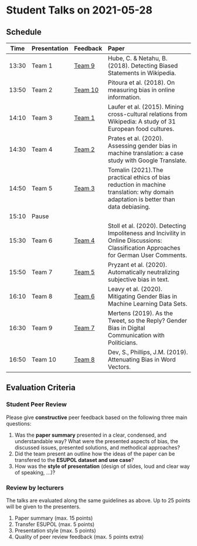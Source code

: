 # Student Talks on 2021-05-28

## Schedule

| Time        | Presentation           | Feedback  | Paper  |
| ------------- | ------------- | ------------- |:-----------------------------------------------|
| 13:30 | Team 1  | [Team 9](https://th-koeln.sciebo.de/apps/onlyoffice/s/LXyTnzCV4ajchZw)  | Hube, C. & Netahu, B. (2018). Detecting Biased Statements in Wikipedia. |
| 13:50 | Team 2  | [Team 10](https://docs.google.com/document/d/13i8NR54v4JsDfV7TK4g6ZLgCEzgX-IcSdMQDc64dQXU/edit?usp=sharing) | Pitoura et al. (2018). On measuring bias in online information. |
| 14:10 | Team 3  | [Team 1](https://docs.google.com/document/d/1lzt06MRjb-iGzDgrdTRX85Ik24Zehdfd5_8iP3z_ozk/edit?usp=sharing)  | Laufer et al. (2015). Mining cross-cultural relations from Wikipedia: A study of 31 European food cultures. |
| 14:30 | Team 4  | [Team 2](https://docs.google.com/document/d/1S_PA6y6Gc9WZ13glqJPN28Jf8LM_8oTf39ivJj_ec8M/edit?usp=sharing)  | Prates et al. (2020). Assessing gender bias in machine translation: a case study with Google Translate. |
| 14:50 | Team 5  | [Team 3](https://docs.google.com/document/d/1tsCwMb_-nGhTpTrRlgFu8benSBLjIgCU65Ya8epB_Bs/edit?usp=sharing)  | Tomalin (2021).The practical ethics of bias reduction in machine translation: why domain adaptation is better than data debiasing. |
| 15:10 | Pause  |   | |
| 15:30 | Team 6  | [Team 4](https://docs.google.com/document/d/1z5ScXIdaZ50zCor8L0ZCBpuIfYwvrtrhu-OEy0qYRXo/edit?usp=sharing)  | Stoll et al. (2020). Detecting Impoliteness and Incivility in Online Discussions: Classification Approaches for German User Comments. |
| 15:50 | Team 7  | [Team 5](https://docs.google.com/document/d/1MUAupLv-ExUdVHBtwDdR9wIU6xNnHIObS7V27Rr_1EY/edit?usp=sharing)  | Pryzant et al. (2020). Automatically neutralizing subjective bias in text. |
| 16:10 | Team 8  | [Team 6](https://docs.google.com/document/d/1NEfU4d0fqYvGu5UEXjbtBZXVjExsoWGTRgfzOt4gqvE/edit?usp=sharing)  | Leavy et al. (2020). Mitigating Gender Bias in Machine Learning Data Sets. |
| 16:30 | Team 9  | [Team 7](https://docs.google.com/document/d/1Ye4OGOMh60UdeFUefUkhhehBZFEqPJ5OqvRCKlUAGHE/edit?usp=sharing)  | Mertens (2019). As the Tweet, so the Reply? Gender Bias in Digital Communication with Politicians. |
| 16:50 | Team 10 | [Team 8](https://docs.google.com/document/d/1g8BtuDsViEh6vkbDcDUmOuIyt6SFT_Ga0CGtOxjhRGU/edit?usp=sharing)  | Dev, S., Phillips, J.M. (2019). Attenuating Bias in Word Vectors. |

## Evaluation Criteria 

### Student Peer Review 

Please give __constructive__ peer feedback based on the following three main questions:

1. Was the __paper summary__ presented in a clear, condensed, and understandable way? What were the presented aspects of bias, the discussed issues, presented solutions, and methodical approaches? 
2. Did the team present an outline how the ideas of the paper can be transfered to the __ESUPOL dataset and use case__?
3. How was the __style of presentation__ (design of slides, loud and clear way of speaking, ...)?

### Review by lecturers

The talks are evaluated along the same guidelines as above. Up to 25 points will be given to the presenters. 

1. Paper summary (max. 15 points)
2. Transfer ESUPOL (max. 5 points)
3. Presentation style (max. 5 points)
4. Quality of peer review feedback (max. 5 points extra)
